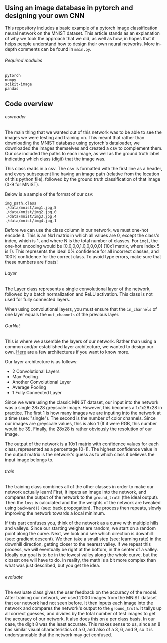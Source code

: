 ## Using an image database in pytorch and designing your own CNN
This repository includes a basic example of a pytorch image classification neural network on the MNIST dataset. This article stands as an explanation of why we took the approach that we did, as well as how, in hopes that it helps people understand how to design their own neural networks. More in-depth comments can be found in `main.py`.

###### Required modules
```
pytorch
numpy
scikit-image
pandas
```

## Code overview

###### csvreader
The main thing that we wanted out of this network was to be able to see the images we were testing and training on. This meant that rather than downloading the MNIST database using pytorch's dataloader, we downloaded the images themselves and created a csv to complement them. Our csv included the paths to each image, as well as the ground truth label indicating which class (digit) that the image was.

This class reads in a csv. The csv is formatted with the first line as a header, and every subsequent line having an image path (relative from the location of this python file), followed by the ground truth classification of that image (0-9 for MNIST).

Below is a sample of the format of our csv:
```
img_path,class
./data/mnist/img1.jpg,5
./data/mnist/img2.jpg,0
./data/mnist/img3.jpg,4
./data/mnist/img4.jpg,1
```
Before we can use the class column in our network, we must one-hot encode it. This is an Nx1 matrix in which all values are 0, except the class's index, which is 1, and where N is the total number of classes. For `img1`, the one-hot encoding would be [0,0,0,0,1,0,0,0,0,0] (10x1 matrix, where index 5 is 1). This represents the ideal 0% confidence for all incorrect classes, and 100% confidence for the correct class. To avoid type errors, make sure that these numbers are floats!

###### Layer
The Layer class represents a single convolutional layer of the network, followed by a batch normalization and ReLU activation. This class is not used for fully connected layers.

When using convolutional layers, you must ensure that the `in_channels` of one layer equals the `out_channels` of the previous layer.

###### OurNet
This is where we assemble the layers of our network. Rather than using a common and/or established layer architecture, we wanted to design our own. [Here](https://towardsdatascience.com/neural-network-architectures-156e5bad51ba) are a few architectures if you want to know more.

Our layer architecture is as follows:
- 2 Convolutional Layers
- Max Pooling
- Another Convolutional Layer
- Average Pooling
- 1 Fully Connected Layer

Since we were using the classic MNIST dataset, our input into the network was a single 28x28 greyscale image. However, this becomes a 1x1x28x28 in practice. The first 1 is how many images we are inputing into the network at a time (see: "single"). The second is the number of color channels. Since our images are greyscale values, this is also 1 (If it were RGB, this number would be 3!). Finally, the 28x28 is rather obviously the resolution of our image.

The output of the network is a 10x1 matrix with confidence values for each class, represented as a percentage [0-1]. The highest confidence value in the output matrix is the network's guess as to which class it believes the input image belongs to.

###### train
The training class combines all of the other classes in order to make our network actually learn! First, it inputs an image into the network, and compares the output of the network to the `ground_truth` (the ideal output). Then the `loss` is calculated and the the weights of the network are tweaked using `backward()` (see: back propogation). The process then repeats, slowly improving the network towards a local minimum.

If this part confuses you, think of the network as a curve with multiple hills and valleys. Since our starting weights are random, we start on a random point along the curve. Next, we look and see which direction is downhill (see: gradient descent). We then take a small step (see: learning rate) in the downhill direction, getting closer to the nearest valley. If we repeat this process, we will eventually be right at the bottom, in the center of a valley. Ideally our goal is to be in the lowest valley along the whole curve, but the closest one will have to do. In reality, the math is a bit more complex than what was just described, but you get the idea.

###### evaluate
The evaluate class gives the user feedback on the accuracy of the model. After training our network, we used 2000 images from the MNIST dataset that our network had not seen before. It then inputs each image into the network and compares the network's output to the `ground_truth`. It tallys up all correct guesses, and divides by the total number of test images to get the accuracy of our network. It also does this on a per class basis. In our case, the digit 8 was the least accurate. This makes sense to us, since an 8 has similar visual characteristics of a 0, and also of a 3, 6, and 9, so it is understandable that the network may get confused.

